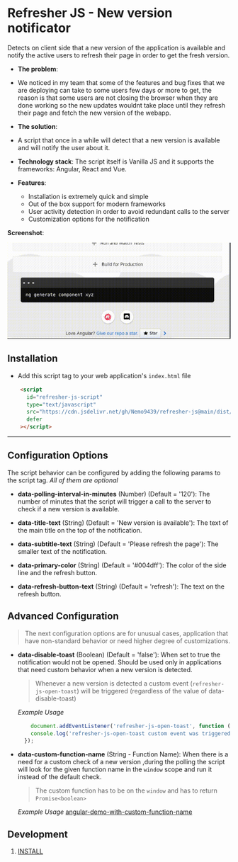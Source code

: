 # Refresher JS - New version notificator

Detects on client side that a new version of the application is available
and notify the active users to refresh their page in order to get the fresh version.

- **The problem**: 
- We noticed in my team that some of the features and bug fixes that we are deploying can take to some users few days or more to get,
the reason is that some users are not closing the browser when they are done working so the new updates wouldnt take place until they refresh their page 
and fetch the new version of the webapp.

- **The solution**: 
- A script that once in a while will detect that a new version is available and will notify the user about it.



- **Technology stack**: 
  The script itself is Vanilla JS and it supports the frameworks: Angular, React and Vue.

- **Features**:
  - Installation is extremely quick and simple
  - Out of the box support for modern frameworks 
  - User activity detection in order to avoid redundant calls to the server
  - Customization options for the notification


**Screenshot**:

![](./assets/refresher-js.gif)



## Installation

 - Add this script tag to your web application's `index.html` file

```html
    <script
      id="refresher-js-script"
      type="text/javascript"
      src="https://cdn.jsdelivr.net/gh/Nemo9439/refresher-js@main/dist/refresher.v1-0.min.js"
      defer
    ></script>
```

----

## Configuration Options
  The script behavior can be configured by adding the following params to the script tag.
  *All of them are optional*

  - **data-polling-interval-in-minutes** (Number) (Default = '120'):
      The number of minutes that the script will trigger a call to the server to check if a new version is available.

  - **data-title-text** (String) (Default = 'New version is available'):
      The text of the main title on the top of the notification.

  - **data-subtitle-text** (String) (Default = 'Please refresh the page'):
      The smaller text of the notification.

  - **data-primary-color** (String) (Default = '#004dff'):
      The color of the side line and the refresh button.

  - **data-refresh-button-text** (String) (Default = 'refresh'):
      The text on the refresh button.

  ## Advanced Configuration
  > The next configuration options are for unusual cases, application that have non-standard behavior or need higher degree of customizations. 

  - **data-disable-toast** (Boolean) (Default = 'false'):
      When set to true the notification would not be opened.
      Should be used only in applications that need custom behavior when a new version is detected.
      
      > Whenever a new version is detected a custom event (`refresher-js-open-toast`) will be triggered (regardless of the value of data-disable-toast)

      *Example Usage*
      ``` ts
          document.addEventListener('refresher-js-open-toast', function () {
          console.log('refresher-js-open-toast custom event was triggered');
        });
      ``` 

  - **data-custom-function-name** (String - Function Name): 
      When there is a need for a custom check of a new version ,during the polling the script will look for the given function name in the `window` scope 
      and run it instead of the default check.
      > The custom function has to be on the `window` and has to return `Promise<boolean>`

      *Example  Usage*
      [angular-demo-with-custom-function-name](/demo/angular-demo-with-custom-callback/)







## Development
1. [INSTALL](INSTALL.md)

